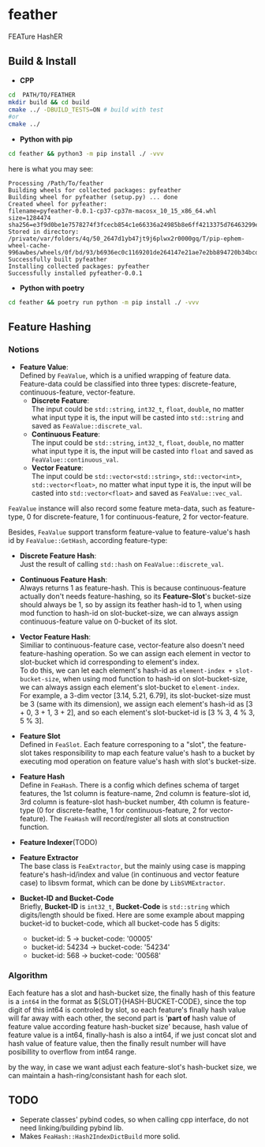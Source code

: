 # feather
FEATure HashER 


## Build & Install
* **CPP**  
```bash
cd  PATH/TO/FEATHER
mkdir build && cd build
cmake ../ -DBUILD_TESTS=ON # build with test 
#or 
cmake ../
```

* **Python with pip**    
```bash
cd feather && python3 -m pip install ./ -vvv
```
here is what you may see:  
```
Processing /Path/To/feather                                                                                        
Building wheels for collected packages: pyfeather
Building wheel for pyfeather (setup.py) ... done  
Created wheel for pyfeather:
filename=pyfeather-0.0.1-cp37-cp37m-macosx_10_15_x86_64.whl size=1284474 sha256=e3f9d0be1e7578274f3fcecb854c1e66336a24985b8e6ff4213375d76463299e
Stored in directory: /private/var/folders/4q/50_2647d1yb47jt9j6plwx2r0000gq/T/pip-ephem-wheel-cache-996awbes/wheels/0f/bd/93/b6936ec0c1169201de264147e21ae7e2bb894720b34bcdce79
Successfully built pyfeather
Installing collected packages: pyfeather
Successfully installed pyfeather-0.0.1  
```

* **Python with poetry**  
```bash
cd feather && poetry run python -m pip install ./ -vvv
```


## Feature Hashing
### Notions
* **Feature Value**:  
Defined by `FeaValue`, which is a unified wrapping of feature data. Feature-data could be classified into three types: discrete-feature, continuous-feature, vector-feature.  
    * **Discrete Feature**:  
    The input could be `std::string`, `int32_t`, `float`, `double`, no matter what input type it is, the input will be casted into `std::string` and saved as `FeaValue::discrete_val`.  
    * **Continuous Feature**:  
    The input could be `std::string`, `int32_t`, `float`, `double`, no matter what input type it is, the input will be casted into `float` and saved as `FeaValue::continuous_val`.  
    * **Vector Feature**:  
    The input could be `std::vector<std::string>`, `std::vector<int>`, `std::vector<float>`, no matter what input type it is, the input will be casted into `std::vector<float>` and saved as `FeaValue::vec_val`.  

`FeaValue` instance will also record some feature meta-data, such as feature-type, 0 for discrete-feature, 1 for continuous-feature, 2 for vector-feature.  

Besides, `FeaValue` support transform feature-value to feature-value's hash id by `FeaValue::GetHash`, according feature-type:  
* **Discrete Feature Hash**:  
Just the result of calling `std::hash` on `FeaValue::discrete_val`.  
* **Continuous Feature Hash**:  
Always returns 1 as feature-hash. This is because continuous-feature actually don't needs feature-hashing, so its **Feature-Slot**'s bucket-size should always be 1, so by assign its feather hash-id to 1, when using mod function to hash-id on slot-bucket-size, we can always assign continuous-feature value on 0-bucket of its slot.   
* **Vector Feature Hash**:  
Similiar to continuous-feature case, vector-feature also doesn't need feature-hashing operation. So we can assign each element in vector to slot-bucket which id corresponding to element's index.  
To do this, we can let each element's hash-id as `element-index + slot-bucket-size`, when using mod function to hash-id on slot-bucket-size, we can always assign each element's slot-bucket to `element-index`.   
For example, a 3-dim vector [3.14, 5.21, 6.79], its slot-bucket-size must be 3 (same with its dimension), we assign each element's hash-id as [3 + 0, 3 + 1, 3 + 2], and so each element's slot-bucket-id is [3 % 3, 4 % 3, 5 % 3].   

* **Feature Slot**  
Defined in `FeaSlot`. Each feature corresponing to a "slot", the feature-slot takes responsibility to map each feature value's hash to a bucket by executing mod operation on feature value's hash with slot's bucket-size.
* **Feature Hash**  
Define in `FeaHash`. There is a config which defines schema of target features, the 1st column is feature-name, 2nd column is feature-slot id, 3rd column is feature-slot hash-bucket number, 4th column is feature-type (0 for discrete-feathe, 1 for continuous-feature, 2 for vector-feature). The `FeaHash` will record/register all slots at construction function. 

* **Feature Indexer**(TODO)


* **Feature Extractor**  
The base class is `FeaExtractor`, but the mainly using case is mapping feature's hash-id/index and value (in continuous and vector feature case) to libsvm format, which can be done by `LibSVMExtractor`.

* **Bucket-ID and Bucket-Code**  
Briefly, **Bucket-ID** is `int32_t`, **Bucket-Code** is `std::string` which digits/length should be fixed. Here are some example about mapping bucket-id to bucket-code, which all bucket-code has 5 digits:  
    * bucket-id: 5 -> bucket-code: '00005'  
    * bucket-id: 54234 -> bucket-code: '54234'  
    * bucket-id: 568 -> bucket-code: '00568'   

### Algorithm
Each feature has a slot and hash-bucket size, the finally hash of this feature is a `int64` in the format as ${SLOT}{HASH-BUCKET-CODE}, since the top digit of this int64 is controled by slot, so each feature's finally hash value will far away with each other, the second part is '**part of** hash value of feature value according feature hash-bucket size' because, hash value of feature value is a int64, finally-hash is also a int64, if we just concat slot and hash value of feature value, then the finally result number will have posibillity to overflow from int64 range.

by the way, in case we want adjust each feature-slot's hash-bucket size, we can maintain a hash-ring/consistant hash for each slot.

## TODO
* Seperate classes' pybind codes, so when calling cpp interface, do not need linking/building pybind lib.
* Makes `FeaHash::Hash2IndexDictBuild` more solid. 
